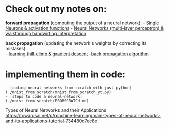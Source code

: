 # Check out my notes on:
**forward propagation** (computing the output of a neural network):
    - [Single Neurons & activation functions](./notes/single-neuron.pdf)
    - [Neural Networks (multi-layer perceptron) & walkthrough handwirting interpretation](./notes/neural-networks.pdf)

**back propagation** (updating the network's weights by correcting its mistakes):   
    - [learning (hill-climb & gradient descent](./notes/learning-optimization.pdf)
    -[back propagation algorithm](./notes/backpropagation.pf)

# implementing them in code:
    - [coding neural-networks from scratch with just python](./mnist_from_scratch/mnist_from_scratch_yt.py)
    - [steps to code a neural-network](./mnist_from_scratch/FROMSCRATCH.md)

Types of Neural Networks and their Applications 
https://towardsai.net/p/machine-learning/main-types-of-neural-networks-and-its-applications-tutorial-734480d7ec8e
